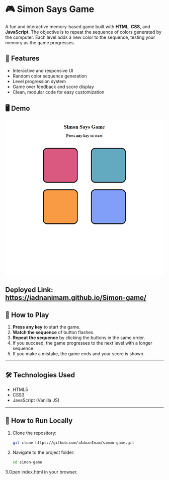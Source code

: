 # 🎮 Simon Says Game

A fun and interactive memory-based game built with **HTML**, **CSS**, and **JavaScript**. The objective is to repeat the sequence of colors generated by the computer. Each level adds a new color to the sequence, testing your memory as the game progresses.

## 🚀 Features

- Interactive and responsive UI
- Random color sequence generation
- Level progression system
- Game over feedback and score display
- Clean, modular code for easy customization

## 🖥️ Demo

![Simon Game Demo](screenshot.png)  
> 
Deployed Link: https://iadnanimam.github.io/Simon-game/
---

## 🧠 How to Play

1. **Press any key** to start the game.
2. **Watch the sequence** of button flashes.
3. **Repeat the sequence** by clicking the buttons in the same order.
4. If you succeed, the game progresses to the next level with a longer sequence.
5. If you make a mistake, the game ends and your score is shown.

---

## 🛠️ Technologies Used

- HTML5
- CSS3
- JavaScript (Vanilla JS)

---

## 🔧 How to Run Locally

1. Clone the repository:
   ```bash
   git clone https://github.com/iAdnanImam/simon-game.git
   ```
2. Navigate to the project folder:
   ```bash
   cd simon-game 
3.Open index.html in your browser.
   

